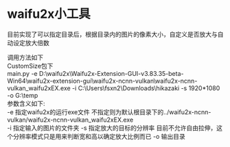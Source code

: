 # waifu2x小工具
目前实现了可以指定目录后，根据目录内的图片的像素大小，自定义是否放大与自动设定放大倍数

调用方法如下  
CustomSize包下  
main.py -e D:\waifu2x\Waifu2x-Extension-GUI-v3.83.35-beta-Win64\waifu2x-extension-gui\waifu2x-ncnn-vulkan\waifu2x-ncnn-vulkan_waifu2xEX.exe -i C:\Users\fsxn2\Downloads\hikazaki -s 1920*1080 -o G:\temp  
参数含义如下:  
-e 指定waifu2x的运行exe文件 不指定则为默认根目录下的../waifu2x-ncnn-vulkan/waifu2x-ncnn-vulkan_waifu2xEX.exe  
-i 指定输入的图片的文件夹
-s 指定放大的目标的分辨率 目前不允许自由拉伸，这个分辨率模式只是用来判断宽和高以确定放大比例而已
-o 输出目录
